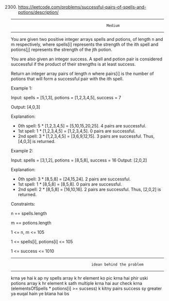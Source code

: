 2300. https://leetcode.com/problems/successful-pairs-of-spells-and-potions/description/

--------------------------------------------------------------------------------------------------------------------------
                                                
                                                Medium

--------------------------------------------------------------------------------------------------------------------------
You are given two positive integer arrays spells and potions, of length n and m respectively, where spells[i] represents the strength of the ith spell and potions[j] represents the strength of the jth potion.

You are also given an integer success. A spell and potion pair is considered successful if the product of their strengths is at least success.

Return an integer array pairs of length n where pairs[i] is the number of potions that will form a successful pair with the ith spell.

 

Example 1:

Input: spells = [5,1,3], potions = [1,2,3,4,5], success = 7

Output: [4,0,3]

Explanation:
- 0th spell: 5 * [1,2,3,4,5] = [5,10,15,20,25]. 4 pairs are successful.
- 1st spell: 1 * [1,2,3,4,5] = [1,2,3,4,5]. 0 pairs are successful.
- 2nd spell: 3 * [1,2,3,4,5] = [3,6,9,12,15]. 3 pairs are successful.
Thus, [4,0,3] is returned.


Example 2:

Input: spells = [3,1,2], potions = [8,5,8], success = 16
Output: [2,0,2]

Explanation:
- 0th spell: 3 * [8,5,8] = [24,15,24]. 2 pairs are successful.
- 1st spell: 1 * [8,5,8] = [8,5,8]. 0 pairs are successful. 
- 2nd spell: 2 * [8,5,8] = [16,10,16]. 2 pairs are successful. 
Thus, [2,0,2] is returned.
 

Constraints:

n == spells.length

m == potions.length

1 <= n, m <= 105

1 <= spells[i], potions[i] <= 105

1 <= success <= 1010



----------------------------------------------------------
                                         idean behind the problem
----------------------------------------------------------

krna ye hai k ap ny spells array k hr element ko pic krna hai phir uski potions array k hr element k sath multiple krna hai aur check krna (elementsOfSpells * potions[i] >= sucsess) 
k kitny pairs success sy greater ya euqal hain ye btana hai bs
